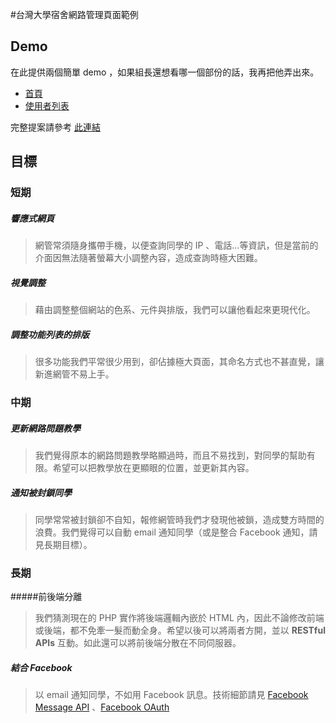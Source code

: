 #台灣大學宿舍網路管理頁面範例

## Demo

在此提供兩個簡單 demo ，如果組長還想看哪一個部份的話，我再把他弄出來。

- [ 首頁 ](http://ntu-dorm.netlify.com/)
- [ 使用者列表 ](http://ntu-dorm.netlify.com/#/users)

完整提案請參考 [此連結](https://github.com/IthacaCow/NTU-Dorm-Administration-Registration-Page)

## 目標

### 短期

##### 響應式網頁
 

> 網管常須隨身攜帶手機，以便查詢同學的 IP 、電話…等資訊，但是當前的介面因無法隨著螢幕大小調整內容，造成查詢時極大困難。


##### 視覺調整
 
> 藉由調整整個網站的色系、元件與排版，我們可以讓他看起來更現代化。

##### 調整功能列表的排版
 
> 很多功能我們平常很少用到，卻佔據極大頁面，其命名方式也不甚直覺，讓新進網管不易上手。

### 中期

##### 更新網路問題教學

> 我們覺得原本的網路問題教學略顯過時，而且不易找到，對同學的幫助有限。希望可以把教學放在更顯眼的位置，並更新其內容。

##### 通知被封鎖同學
 
> 同學常常被封鎖卻不自知，報修網管時我們才發現他被鎖，造成雙方時間的浪費。我們覺得可以自動 email 通知同學（或是整合 Facebook  通知，請見長期目標）。

### 長期


#####前後端分離
 
 
> 我們猜測現在的 PHP 實作將後端邏輯內嵌於 HTML 內，因此不論修改前端或後端，都不免牽一髮而動全身。希望以後可以將兩者方開，並以 **RESTful APIs**  互動。如此還可以將前後端分散在不同伺服器。 

##### 結合 Facebook
 
> 以 email 通知同學，不如用 Facebook 訊息。技術細節請見 [Facebook Message API](https://developers.facebook.com/docs/sharing/reference/send-dialog)  、[Facebook OAuth](https://developers.facebook.com/docs/facebook-login/login-flow-for-web/v2.4)
